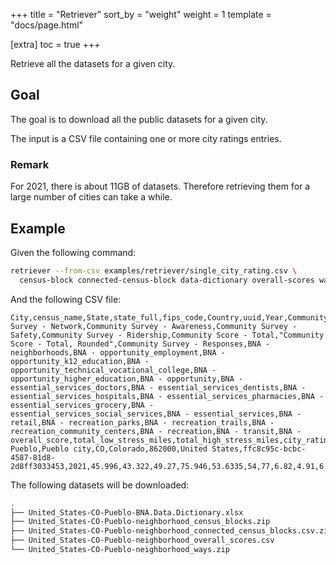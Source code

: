 +++
title = "Retriever"
sort_by = "weight"
weight = 1
template = "docs/page.html"

[extra]
toc = true
+++

Retrieve all the datasets for a given city.

## Goal

The goal is to download all the public datasets for a given city.

The input is a CSV file containing one or more city ratings entries.

### Remark

For 2021, there is about 11GB of datasets. Therefore retrieving them for a large
number of cities can take a while.

## Example

Given the following command:

```bash
retriever --from-csv examples/retriever/single_city_rating.csv \
  census-block connected-census-block data-dictionary overall-scores ways
```

And the following CSV file:

```csv
City,census_name,State,state_full,fips_code,Country,uuid,Year,Community Survey - Network,Community Survey - Awareness,Community Survey - Safety,Community Survey - Ridership,Community Score - Total,"Community Score - Total, Rounded",Community Survey - Responses,BNA - neighborhoods,BNA - opportunity_employment,BNA - opportunity_k12_education,BNA - opportunity_technical_vocational_college,BNA - opportunity_higher_education,BNA - opportunity,BNA - essential_services_doctors,BNA - essential_services_dentists,BNA - essential_services_hospitals,BNA - essential_services_pharmacies,BNA - essential_services_grocery,BNA - essential_services_social_services,BNA - essential_services,BNA - retail,BNA - recreation_parks,BNA - recreation_trails,BNA - recreation_community_centers,BNA - recreation,BNA - transit,BNA - overall_score,total_low_stress_miles,total_high_stress_miles,city_ratings_total,city_ratings_rounded,population,rank_country,pop_size,rank_country_size,rank_state_size,speed_limit,region,latitude,longitude
Pueblo,Pueblo city,CO,Colorado,862000,United States,ffc8c95c-bcbc-4587-81d8-2d8ff3033453,2021,45.996,43.322,49.27,75.946,53.6335,54,77,6.82,4.91,6.93,1.15,0,5.32,1.33,0,3.68,2.95,3.34,2.87,2.56,1.77,11.37,5.28,0.55,6.53,0.09,3.86,101.8,1107.1,13.8147,14,110841,624,medium,278,12,30,Mountain,38.271321,-104.610844
```

The following datasets will be downloaded:

```bash
.
├── United_States-CO-Pueblo-BNA.Data.Dictionary.xlsx
├── United_States-CO-Pueblo-neighborhood_census_blocks.zip
├── United_States-CO-Pueblo-neighborhood_connected_census_blocks.csv.zip
├── United_States-CO-Pueblo-neighborhood_overall_scores.csv
└── United_States-CO-Pueblo-neighborhood_ways.zip
```
